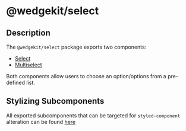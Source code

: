 # @wedgekit/select

## Description

The `@wedgekit/select` package exports two components:

- [Select](components/select/dev)
- [Multiselect](components/multiselect/dev)

Both components allow users to choose an option/options from a pre-defined list.

## Stylizing Subcomponents

All exported subcomponents that can be targeted for `styled-component` alteration can be found [here](https://github.com/dmsi-io/wedgekit/blob/develop/public/select/DOCUMENTATION.md)
